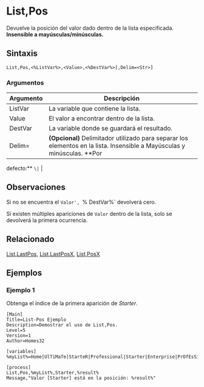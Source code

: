 # List,Pos

Devuelve la posición del valor dado dentro de la lista especificada. **Insensible a mayúsculas/minúsculas.**

## Sintaxis

```pebakery
List,Pos,<%ListVar%>,<Value>,<%DestVar%>[,Delim=<Str>]
```

### Argumentos

| Argumento | Descripción |
| --- | --- |
| ListVar | La variable que contiene la lista. |
| Value | El valor a encontrar dentro de la lista. |
| DestVar | La variable donde se guardará el resultado. |
| Delim= | **(Opcional)** Delimitador utilizado para separar los elementos en la lista. Insensible a Mayúsculas y minúsculas. **Por 

defecto:** `\|` |

## Observaciones

Si no se encuentra el `Valor', `% DestVar%` devolverá cero.

Si existen múltiples apariciones de `Valor` dentro de la lista, solo se devolverá la primera ocurrencia.

## Relacionado

[List,LastPos](./LastPos.md), [List,LastPosX](./LastPosX.md), [List,PosX](./PosX.md)

## Ejemplos

### Ejemplo 1

Obtenga el índice de la primera aparición de _Starter_.

```pebakery
[Main]
Title=List-Pos Ejemplo
Description=Demostrar el uso de List,Pos.
Level=5
Version=1
Author=Homes32

[variables]
%myList%=Home|UlTiMaTe|StarteR|Professional|Starter|Enterprise|PrOfEsSiOnAl|Starter|Ultimate

[process]
List,Pos,%myList%,Starter,%result%
Message,"Valor [Starter] está en la posición: %result%"
```
